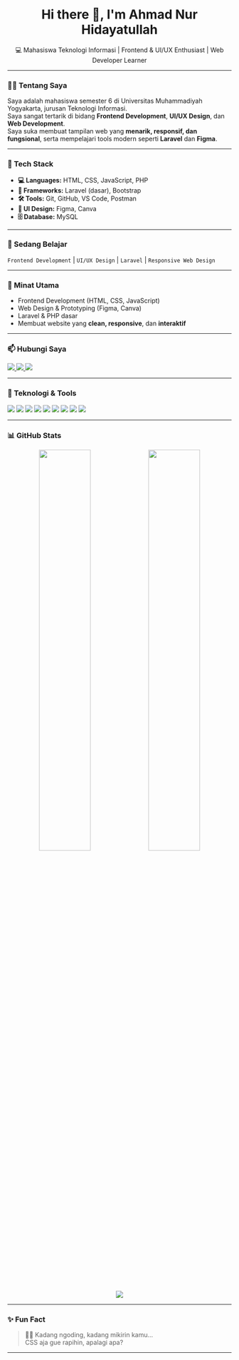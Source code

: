 <h1 align="center">Hi there 👋, I'm Ahmad Nur Hidayatullah</h1>

<p align="center">
💻 Mahasiswa Teknologi Informasi | Frontend & UI/UX Enthusiast | Web Developer Learner
</p>

---

### 🧑‍💻 Tentang Saya

Saya adalah mahasiswa semester 6 di Universitas Muhammadiyah Yogyakarta, jurusan Teknologi Informasi.  
Saya sangat tertarik di bidang **Frontend Development**, **UI/UX Design**, dan **Web Development**.  
Saya suka membuat tampilan web yang **menarik, responsif, dan fungsional**, serta mempelajari tools modern seperti **Laravel** dan **Figma**.

---

### 🧰 Tech Stack

- **💻 Languages:** HTML, CSS, JavaScript, PHP  
- **🧰 Frameworks:** Laravel (dasar), Bootstrap  
- **🛠️ Tools:** Git, GitHub, VS Code, Postman  
- **🎨 UI Design:** Figma, Canva  
- **🗄️ Database:** MySQL  

---

### 🌱 Sedang Belajar

`Frontend Development` | `UI/UX Design` | `Laravel` | `Responsive Web Design`

---

### 🧠 Minat Utama

- Frontend Development (HTML, CSS, JavaScript)  
- Web Design & Prototyping (Figma, Canva)  
- Laravel & PHP dasar  
- Membuat website yang **clean, responsive**, dan **interaktif**

---

### 📫 Hubungi Saya

<p align="left">
  <a href="mailto:ahmadnurhidayatulla@gmail.com">
    <img src="https://img.shields.io/badge/Gmail-D14836?style=for-the-badge&logo=gmail&logoColor=white" />
  </a>
  <a href="https://linkedin.com/in/ahmad-nurhidayatullah-853502341" target="_blank">
    <img src="https://img.shields.io/badge/LinkedIn-0077B5?style=for-the-badge&logo=linkedin&logoColor=white" />
  </a>
  <a href="https://instagram.com/ahmadnurop" target="_blank">
    <img src="https://img.shields.io/badge/Instagram-E4405F?style=for-the-badge&logo=instagram&logoColor=white" />
  </a>
</p>

---

### 🚀 Teknologi & Tools

<p align="left">
  <img src="https://img.shields.io/badge/HTML5-E34F26?style=flat-square&logo=html5&logoColor=white" />
  <img src="https://img.shields.io/badge/CSS3-1572B6?style=flat-square&logo=css3&logoColor=white" />
  <img src="https://img.shields.io/badge/JavaScript-F7DF1E?style=flat-square&logo=javascript&logoColor=black" />
  <img src="https://img.shields.io/badge/PHP-777BB4?style=flat-square&logo=php&logoColor=white" />
  <img src="https://img.shields.io/badge/Laravel-F55247?style=flat-square&logo=laravel&logoColor=white" />
  <img src="https://img.shields.io/badge/Figma-F24E1E?style=flat-square&logo=figma&logoColor=white" />
  <img src="https://img.shields.io/badge/VS_Code-007ACC?style=flat-square&logo=visual-studio-code&logoColor=white" />
  <img src="https://img.shields.io/badge/Git-F05032?style=flat-square&logo=git&logoColor=white" />
  <img src="https://img.shields.io/badge/MySQL-4479A1?style=flat-square&logo=mysql&logoColor=white" />
</p>

---

### 📊 GitHub Stats

<p align="center">
  <img src="https://github-readme-stats.vercel.app/api?username=AhmadNurHidayatullah&show_icons=true&theme=tokyonight" width="48%" />
  <img src="https://github-readme-stats.vercel.app/api/top-langs/?username=AhmadNurHidayatullah&layout=compact&theme=tokyonight" width="48%" />
</p>

<p align="center">
  <img src="https://github-readme-streak-stats.herokuapp.com/?user=AhmadNurHidayatullah&theme=tokyonight" />
</p>

---

### ✨ Fun Fact

> 👨‍💻 Kadang ngoding, kadang mikirin kamu...  
> CSS aja gue rapihin, apalagi apa?

---
